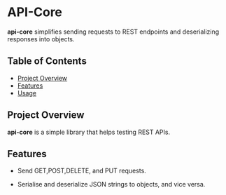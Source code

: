 # API-Core

**api-core** simplifies sending requests to REST endpoints and deserializing responses into objects.

## Table of Contents

- [Project Overview](#project-overview)
- [Features](#features)
- [Usage](#usage)

## Project Overview

**api-core** is a simple library that helps testing REST APIs.

## Features

- Send GET,POST,DELETE, and PUT requests.

- Serialise and deserialize JSON strings to objects, and vice versa.

